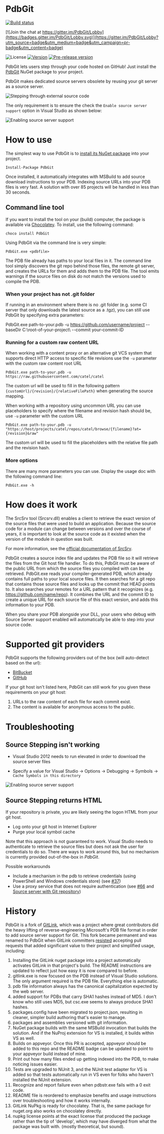 PdbGit
==========

[![Build status](https://ci.appveyor.com/api/projects/status/x2kj88duew7fmr9f/branch/master?svg=true)](https://ci.appveyor.com/project/AArnott/pdbgit/branch/master)

[![Join the chat at https://gitter.im/PdbGit/Lobby](https://badges.gitter.im/PdbGit/Lobby.svg)](https://gitter.im/PdbGit/Lobby?utm_source=badge&utm_medium=badge&utm_campaign=pr-badge&utm_content=badge)

![License](https://img.shields.io/github/license/aarnott/PdbGit.svg)
[![Version](https://img.shields.io/nuget/v/PdbGit.svg)][NuGetDownload]
[![Pre-release version](https://img.shields.io/nuget/vpre/PdbGit.svg)][NuGetDownload]

PdbGit lets users step through your code hosted on GitHub!
Just install the [PdbGit][NuGetDownload] NuGet package to your project.

PdbGit makes dedicated source servers obsolete by reusing your git server as a source server.

![Stepping through external source code](doc/images/GitLink_example.gif)  

The only requirement is to ensure the check the `Enable source server support` option in Visual Studio as shown below:

![Enabling source server support](doc/images/visualstudio_enablesourceserversupport.png)  

# How to use

The simplest way to use PdbGit is to [install its NuGet package][NuGetDownload] into your project.

    Install-Package PdbGit

Once installed, it automatically integrates with MSBuild to add source download instructions to your PDB.
Indexing source URLs into your PDB files is very fast. A solution with over 85 projects will be handled in less than 30 seconds.

## Command line tool

If you want to install the tool on your (build) computer, the package is available via <a href="https://chocolatey.org/" target="_blank">Chocolatey</a>. To install, use the following command:

    choco install PdbGit

Using PdbGit via the command line is very simple:

    PdbGit.exe <pdbfile>

The PDB file already has paths to your local files in it. The command line tool simply discovers the git repo
behind those files, the remote git server, and creates the URLs for them and adds them to the PDB file.
The tool emits warnings if the source files on disk do not match the versions used to compile the PDB.

### When your project has not .git folder

If running in an environment where there is no .git folder (e.g. some CI server that only downloads the latest source
as a .tgz), you can still use PdbGit by specifying extra parameters:

PdbGit.exe path-to-your.pdb -u https://github.com/username/project --baseDir C:\root-of-your-project\ --commit your-commit-ID

### Running for a custom raw content URL

When working with a content proxy or an alternative git VCS system that supports direct HTTP access to specific file revisions use the `-u` parameter with the custom raw content root URL

    PdbGit.exe path-to-your.pdb -u https://raw.githubusercontent.com/catel/catel
    
The custom url will be used to fill in the following pattern `{customUrl}/{revision}/{relativeFilePath}` when generating the source mapping.

When working with a repository using uncommon URL you can use placeholders to specify where the filename and revision hash should be, use `-u` parameter with the custom URL

    PdbGit.exe path-to-your.pdb -u "https://host/projects/catel/repos/catel/browse/{filename}?at={revision}&raw"

The custom url will be used to fill the placeholders with the relative file path and the revision hash.

### More options

There are many more parameters you can use. Display the usage doc with the following command line:

    PdbGit.exe -h

# How does it work

The SrcSrv tool (Srcsrv.dll) enables a client to retrieve the exact version of the source files that were used to build an application. Because the source code for a module can change between versions and over the course of years, it is important to look at the source code as it existed when the version of the module in question was built.

For more information, see the <a href="http://msdn.microsoft.com/en-us/library/windows/hardware/ff558791(v=vs.85).aspx" target="_blank">official documentation of SrcSrv</a>.

PdbGit creates a source index file and updates the PDB file so it will retrieve the files from the Git host file handler.
To do this, PdbGit must be aware of the public URL from which the source files you compiled with can be retrieved.
PdbGit.exe reads your compiler-generated PDB, which already contains full paths to your local source files.
It then searches for a git repo that contains those source files and looks up the commit that HEAD points to.
It also searches your remotes for a URL pattern that it recognizes (e.g. https://github.com/name/repo).
It combines the URL and the commit ID to create a unique URL for each source file of this exact version, and adds this information to your PDB.

When you share your PDB alongside your DLL, your users who debug with Source Server support enabled will automatically be able to step into your source code. 

# Supported git providers

PdbGit supports the following providers out of the box (will auto-detect based on the url):

* <a href="https://bitbucket.org/" target="_blank">BitBucket</a>
* <a href="https://github.com/" target="_blank">GitHub</a>

If your git host isn't listed here, PdbGit can still work for you given these requirements on your git host:

1. URLs to the raw content of each file for each commit exist.
2. The content is available for anonymous access to the public.

# Troubleshooting

## Source Stepping isn't working

* Visual Studio 2012 needs to run elevated in order to download the source server files

* Specify a value for Visual Studio -> Options -> Debugging -> Symbols -> `Cache Symbols in this directory`

![Enabling source server support](doc/images/visualstudio_symbolslocation.png)

## Source Stepping returns HTML
If your repository is private, you are likely seeing the logon HTML from your git host.

* Log onto your git host in Internet Explorer
* Purge your local symbol cache

Note that this approach is not guaranteed to work.  Visual Studio needs to authenticate to retrieve the source files
but does not ask the user for credentials to do so.  There are ways to work around this, but no mechanism is currently
provided out-of-the-box in *PdbGit*.

Possible workarounds
* Include a mechanism in the pdb to retrieve credentials (using PowerShell and Windows credentials store) (see [#37](https://github.com/GitTools/GitLink/issues/37))
* Use a proxy service that does not require authentication (see [#66](https://github.com/GitTools/GitLink/issues/66) and [Source server with Git repository](https://shonnlyga.wordpress.com/2016/05/28/source-server-with-git-repository))

# History

PdbGit is a fork of [GitLink][Upstream], which was a project where great contributors did the heavy lifting of reverse-engineering Microsoft's PDB file format in order to add source server support for Git. This fork became permanent and was renamed to PdbGit when GitLink committers [resisted](https://github.com/GitTools/GitLink/pull/110) accepting pull requests that added significant value to their project and simplified usage, including:

1. Installing the GitLink nuget package into a project automatically activates GitLink in that project's build. The README instructions are updated to reflect just how easy it is now compared to before.
2. gitlink.exe is now focused on the PDB instead of Visual Studio solutions. The only argument required is the PDB file. Everything else is automatic.
3. pdb file information always has the canonical capitalization expected by the web server.
4. added support for PDBs that carry SHA1 hashes instead of MD5. I don't know who still uses MD5, but csc.exe seems to always produce SHA1 hashes.
5. packages.config have been migrated to project.json, resulting in cleaner, simpler build authoring that's easier to manage.
6. packages and assemblies versioned with git information.
7. NuGet package builds with the same MSBuild invocation that builds the solution. And if the NuProj extension for VS is installed, it builds within VS as well.
8. Builds on appveyor. Once this PR is accepted, appveyor should be added to this repo and the README badge can be updated to point to your appveyor build instead of mine.
9. Print out how many files ended up getting indexed into the PDB, to make noticing issues easier.
10. Tests are upgraded to NUnit 3, and the NUnit test adapter for VS is added so that tests automatically run in VS even for folks who haven't installed the NUnit extension.
11. Recognize and report failure even when pdbstr.exe fails with a 0 exit code.
12. README file is reordered to emphasize benefits and usage instructions over troubleshooting and how it works internally.
13. GitLink NuPkg is ready for chocolatey. That is, the same package for nuget.org also works on chocolatey directly. 
14. nupkg license points at the exact license that produced the package rather than the tip of 'develop', which may have diverged from what the package was built with. (mostly theoretical, but sound).

[NuGetDownload]: https://www.nuget.org/packages/PdbGit
[Upstream]: https://github.com/gittools/gitlink
